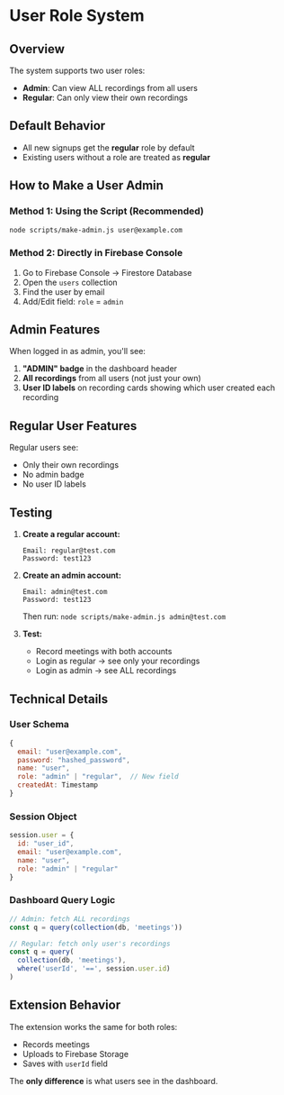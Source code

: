 # User Role System

## Overview

The system supports two user roles:
- **Admin**: Can view ALL recordings from all users
- **Regular**: Can only view their own recordings

## Default Behavior

- All new signups get the **regular** role by default
- Existing users without a role are treated as **regular**

## How to Make a User Admin

### Method 1: Using the Script (Recommended)

```bash
node scripts/make-admin.js user@example.com
```

### Method 2: Directly in Firebase Console

1. Go to Firebase Console → Firestore Database
2. Open the `users` collection
3. Find the user by email
4. Add/Edit field: `role` = `admin`

## Admin Features

When logged in as admin, you'll see:

1. **"ADMIN" badge** in the dashboard header
2. **All recordings** from all users (not just your own)
3. **User ID labels** on recording cards showing which user created each recording

## Regular User Features

Regular users see:
- Only their own recordings
- No admin badge
- No user ID labels

## Testing

1. **Create a regular account:**
   ```
   Email: regular@test.com
   Password: test123
   ```

2. **Create an admin account:**
   ```
   Email: admin@test.com
   Password: test123
   ```
   Then run: `node scripts/make-admin.js admin@test.com`

3. **Test:**
   - Record meetings with both accounts
   - Login as regular → see only your recordings
   - Login as admin → see ALL recordings

## Technical Details

### User Schema
```javascript
{
  email: "user@example.com",
  password: "hashed_password",
  name: "user",
  role: "admin" | "regular",  // New field
  createdAt: Timestamp
}
```

### Session Object
```javascript
session.user = {
  id: "user_id",
  email: "user@example.com",
  name: "user",
  role: "admin" | "regular"
}
```

### Dashboard Query Logic
```javascript
// Admin: fetch ALL recordings
const q = query(collection(db, 'meetings'))

// Regular: fetch only user's recordings
const q = query(
  collection(db, 'meetings'),
  where('userId', '==', session.user.id)
)
```

## Extension Behavior

The extension works the same for both roles:
- Records meetings
- Uploads to Firebase Storage
- Saves with `userId` field

The **only difference** is what users see in the dashboard.
